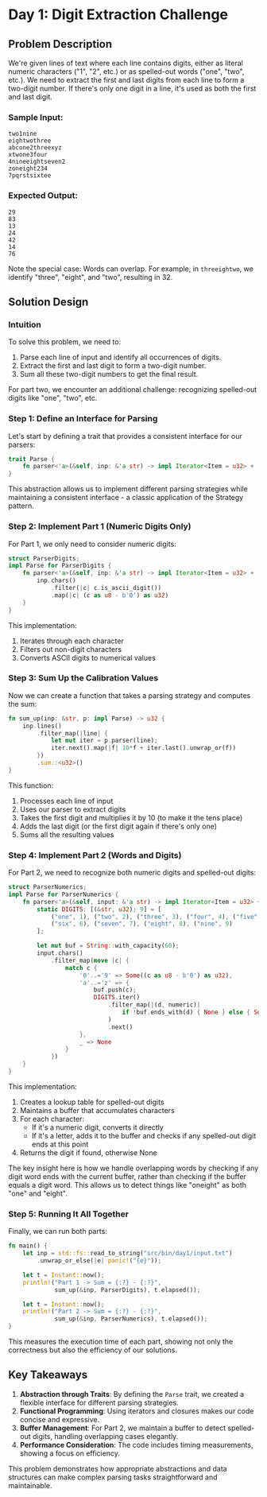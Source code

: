 # Day 1: Digit Extraction Challenge

## Problem Description

We're given lines of text where each line contains digits, either as literal numeric characters ("1", "2", etc.) or as spelled-out words ("one", "two", etc.). We need to extract the first and last digits from each line to form a two-digit number. If there's only one digit in a line, it's used as both the first and last digit.

### Sample Input:
```
two1nine
eightwothree
abcone2threexyz
xtwone3four
4nineeightseven2
zoneight234
7pqrstsixtee
```

### Expected Output:
```
29
83
13
24
42
14
76
```

Note the special case: Words can overlap. For example, in `threeightwo`, we identify "three", "eight", and "two", resulting in 32.

## Solution Design

### Intuition

To solve this problem, we need to:
1. Parse each line of input and identify all occurrences of digits.
2. Extract the first and last digit to form a two-digit number.
3. Sum all these two-digit numbers to get the final result.

For part two, we encounter an additional challenge: recognizing spelled-out digits like "one", "two", etc.

### Step 1: Define an Interface for Parsing

Let's start by defining a trait that provides a consistent interface for our parsers:

```rust
trait Parse {
    fn parser<'a>(&self, inp: &'a str) -> impl Iterator<Item = u32> + 'a;
}
```

This abstraction allows us to implement different parsing strategies while maintaining a consistent interface - a classic application of the Strategy pattern.

### Step 2: Implement Part 1 (Numeric Digits Only)

For Part 1, we only need to consider numeric digits:

```rust
struct ParserDigits;
impl Parse for ParserDigits {
    fn parser<'a>(&self, inp: &'a str) -> impl Iterator<Item = u32> + 'a {
        inp.chars()
            .filter(|c| c.is_ascii_digit())
            .map(|c| (c as u8 - b'0') as u32)
    }
}
```

This implementation:
1. Iterates through each character
2. Filters out non-digit characters
3. Converts ASCII digits to numerical values

### Step 3: Sum Up the Calibration Values

Now we can create a function that takes a parsing strategy and computes the sum:

```rust
fn sum_up(inp: &str, p: impl Parse) -> u32 {
    inp.lines()
        .filter_map(|line| {
            let mut iter = p.parser(line);
            iter.next().map(|f| 10*f + iter.last().unwrap_or(f))
        })
        .sum::<u32>()
}
```

This function:
1. Processes each line of input
2. Uses our parser to extract digits
3. Takes the first digit and multiplies it by 10 (to make it the tens place)
4. Adds the last digit (or the first digit again if there's only one)
5. Sums all the resulting values

### Step 4: Implement Part 2 (Words and Digits)

For Part 2, we need to recognize both numeric digits and spelled-out digits:

```rust
struct ParserNumerics;
impl Parse for ParserNumerics {
    fn parser<'a>(&self, input: &'a str) -> impl Iterator<Item = u32> + 'a {
        static DIGITS: [(&str, u32); 9] = [
            ("one", 1), ("two", 2), ("three", 3), ("four", 4), ("five", 5),
            ("six", 6), ("seven", 7), ("eight", 8), ("nine", 9)
        ];

        let mut buf = String::with_capacity(60);
        input.chars()
            .filter_map(move |c| {
                match c {
                    '0'..='9' => Some((c as u8 - b'0') as u32),
                    'a'..='z' => {
                        buf.push(c);
                        DIGITS.iter()
                            .filter_map(|(d, numeric)|
                                if !buf.ends_with(d) { None } else { Some(*numeric) }
                            )
                            .next()
                    },
                    _ => None
                }
            })
    }
}
```

This implementation:
1. Creates a lookup table for spelled-out digits
2. Maintains a buffer that accumulates characters
3. For each character:
   - If it's a numeric digit, converts it directly
   - If it's a letter, adds it to the buffer and checks if any spelled-out digit ends at this point
4. Returns the digit if found, otherwise None

The key insight here is how we handle overlapping words by checking if any digit word ends with the current buffer, rather than checking if the buffer equals a digit word. This allows us to detect things like "oneight" as both "one" and "eight".

### Step 5: Running It All Together

Finally, we can run both parts:

```rust
fn main() {
    let inp = std::fs::read_to_string("src/bin/day1/input.txt")
        .unwrap_or_else(|e| panic!("{e}"));

    let t = Instant::now();
    println!("Part 1 -> Sum = {:?} - {:?}",
             sum_up(&inp, ParserDigits), t.elapsed());

    let t = Instant::now();
    println!("Part 2 -> Sum = {:?} - {:?}",
             sum_up(&inp, ParserNumerics), t.elapsed());
}
```

This measures the execution time of each part, showing not only the correctness but also the efficiency of our solutions.

## Key Takeaways

1. **Abstraction through Traits**: By defining the `Parse` trait, we created a flexible interface for different parsing strategies.
2. **Functional Programming**: Using iterators and closures makes our code concise and expressive.
3. **Buffer Management**: For Part 2, we maintain a buffer to detect spelled-out digits, handling overlapping cases elegantly.
4. **Performance Consideration**: The code includes timing measurements, showing a focus on efficiency.

This problem demonstrates how appropriate abstractions and data structures can make complex parsing tasks straightforward and maintainable.
